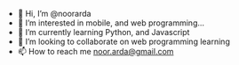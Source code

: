 - 👋 Hi, I’m @noorarda
- 👀 I’m interested in mobile, and web programming...
- 🌱 I’m currently learning Python, and Javascript
- 💞️ I’m looking to collaborate on web programming learning
- 📫 How to reach me noor.arda@gmail.com

<!---
noorarda/noorarda is a ✨ special ✨ repository because its `README.md` (this file) appears on your GitHub profile.
You can click the Preview link to take a look at your changes.
--->
